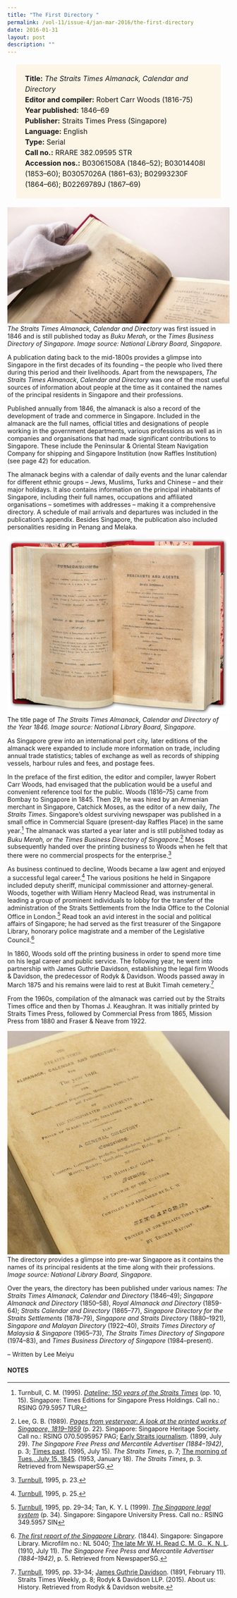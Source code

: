 ```yaml
---
title: "The First Directory "
permalink: /vol-11/issue-4/jan-mar-2016/the-first-directory
date: 2016-01-31
layout: post
description: ""
---
```

<span style="background-colour: #fdf5e6; padding: 20px; margin: 20px; background:#fdf5e6; display:block; font-size:1rem; line-height:1.5rem;"> 
	<b>Title:</b> <i>The Straits Times Almanack, Calendar and Directory </i><br>
	<b>Editor and compiler:</b> Robert Carr Woods (1816-75)<br>
<b>Year published:</b> 1846–69<br>
<b>Publisher:</b> Straits Times Press (Singapore)<br>
<b>Language:</b> English<br>
<b>Type:</b> Serial<br>
<b>Call no.:</b> RRARE 382.09595 STR<br>
<b>Accession nos.:</b> B03061508A (1846–52); B03014408I (1853–60); B03057026A (1861–63); B02993230F (1864–66); B02269789J (1867–69)
</span>

<img src="/images/vol-11-issue-4/the-first-directory/D1.JPG">
<div style="background-color: white;"><i>The Straits Times Almanack, Calendar and	Directory</i> was first issued in 1846 and is still published today as <i>Buku Merah</i>, or the <i>Times Business Directory of Singapore. Image source: 
National Library Board, Singapore.</i></div>

A publication dating back to the mid-1800s provides a glimpse into Singapore in the first decades of its founding – the people 
who lived there during this period and their livelihoods. Apart from the newspapers, *The Straits Times Almanack*, *Calendar 
and Directory* was one of the most useful sources of information about people at the time as it contained the names of the 
principal residents in Singapore and their professions.

Published annually from 1846, the almanack is also a record of the development of trade and commerce in Singapore. Included in the almanack are the full names, official titles and designations of people working in the government departments, various professions as well as in companies and organisations that had made significant contributions to Singapore. These include 
the Peninsular & Oriental Steam Navigation Company for shipping and Singapore Institution (now Raffles Institution) (see page 42) for education.

The almanack begins with a calendar of daily events and the lunar calendar for different ethnic groups – Jews, Muslims, Turks and Chinese – and their major holidays. It also contains information on the principal inhabitants of Singapore, including 
their full names, occupations and affiliated organisations – sometimes with addresses – making it a comprehensive directory. A schedule of mail arrivals and departures was included in the publication’s appendix. Besides Singapore, the publication also 
included personalities residing in Penang and Melaka.

<img src="/images/vol-11-issue-4/the-first-directory/D3.JPG">
<div style="background-color: white;">The title page of <i>The Straits Times Almanack, Calendar and Directory of the Year 1846. Image source: National Library Board, Singapore.</i></div>

As Singapore grew into an international port city, later editions of the almanack were expanded to include more information on trade, including annual trade statistics; tables of exchange as well as records of shipping vessels, harbour rules and fees, and postage fees.

In the preface of the first edition, the editor and compiler, lawyer Robert Carr Woods, had envisaged that the publication would be a useful and convenient reference tool for the public. Woods (1816–75) came from Bombay to Singapore in 1845. Then 29, he was hired by an Armenian merchant in Singapore, Catchick Moses, as the editor of a new daily, *The Straits Times*. Singapore’s oldest surviving newspaper was published in a small office in Commercial Square (present-day Raffles Place) in the same year.[^1] The almanack was started a year later and is still published today as *Buku Merah, or the Times Business Directory of Singapore*.[^2] Moses subsequently handed over the printing business to Woods when he felt that there were no commercial prospects for the enterprise.[^3]

As business continued to decline, Woods became a law agent and enjoyed a successful legal career.[^4] The various positions he held in Singapore included deputy sheriff, municipal commissioner and attorney-general. Woods, together with William Henry Macleod Read, was instrumental in leading a group of prominent individuals to lobby for the transfer of the administration of the Straits Settlements from the India Office to the Colonial Office in London.[^5] Read took an avid interest in the social and political affairs of Singapore; he had served as the first treasurer of the Singapore Library, honorary police magistrate and a member of the Legislative Council.[^6]

In 1860, Woods sold off the printing business in order to spend more time on his legal career and public service. The following year, he went into partnership with James Guthrie Davidson, establishing the legal firm Woods & Davidson, the predecessor of Rodyk & Davidson. Woods passed away in March 1875 and his remains were laid to rest at Bukit Timah cemetery.[^7]

From the 1960s, compilation of the almanack was carried out by the Straits Times office and then by Thomas J. Keaughran. It was initially printed by Straits Times Press, followed by Commercial Press from 1865, Mission Press from 1880 and Fraser & Neave from 1922.

<img src="/images/vol-11-issue-4/the-first-directory/D2.JPG">
<div style="background-color: white;">The directory provides a glimpse into pre-war Singapore as it contains the names of its principal residents at the time along with their professions. <i>Image source: National Library Board, Singapore.</i></div>

Over the years, the directory has been published under various names: *The Straits Times Almanack, Calendar and Directory* (1846–49); *Singapore Almanack and Directory* (1850–58), *Royal Almanack and Directory* (1859-64); *Straits Calendar and Directory* (1865–77), *Singapore Directory for the Straits Settlements* (1878–79), *Singapore and Straits Directory* (1880–1921), *Singapore and Malayan Directory* (1922–40), *Straits Times Directory of Malaysia & Singapore* (1965–73), *The Straits Times Directory of Singapore* (1974–83), and *Times Business Directory of Singapore* (1984–present). 

– Written by Lee Meiyu

#### **NOTES**
[^1]:Turnbull, C. M. (1995). [*Dateline: 150 years of the Straits Times*](https://eservice.nlb.gov.sg/item_holding.aspx?bid=7471414) (pp. 10, 15). Singapore: Times Editions for Singapore Press Holdings.  Call no.: RSING 079.5957 TUR
[^2]:Lee, G. B. (1989). [*Pages from yesteryear: A look at the printed works of Singapore, 1819–1959*](https://eservice.nlb.gov.sg/item_holding.aspx?bid=5360274) (p. 22). Singapore: Singapore Heritage Society. Call no.: RSING 070.5095957 PAG; [Early Straits journalism](http://eresources.nlb.gov.sg/newspapers/Digitised/Article/singfreepressb18990729-1.2.20). (1899, July 29). *The Singapore Free Press and Mercantile Advertiser (1884–1942)*, p. 3; [Times past](http://eresources.nlb.gov.sg/newspapers/Digitised/Article/straitstimes19950715-1.2.223.4.1). (1995, July 15). *The Straits Times*, p. 7; [The morning of Tues., July 15, 1845](http://eresources.nlb.gov.sg/newspapers/Digitised/Article/straitstimes19530118-1.2.169.4). (1953, January 18). *The Straits Times*, p. 3. Retrieved from NewspaperSG.
[^3]:[Turnbull](https://eservice.nlb.gov.sg/item_holding.aspx?bid=7471414), 1995, p. 23.
[^4]:[Turnbull](https://eservice.nlb.gov.sg/item_holding.aspx?bid=7471414), 1995, p. 25.
[^5]:[Turnbull](https://eservice.nlb.gov.sg/item_holding.aspx?bid=7471414), 1995, pp. 29–34; Tan, K. Y. L (1999). [*The Singapore legal system*](https://eservice.nlb.gov.sg/item_holding.aspx?bid=9337910) (p. 34). Singapore: Singapore University Press. Call no.: RSING 349.5957 SIN
[^6]:[*The first report of the Singapore Library*](https://eresources.nlb.gov.sg/printheritage/detail/3c12fae7-bfb5-4524-ab57-892031e43abc.aspx). (1844). Singapore: Singapore Library. Microfilm no.: NL 5040; [The late Mr W. H. Read C. M. G., K. N. L](http://eresources.nlb.gov.sg/newspapers/Digitised/Article/singfreepressb19100711-1.2.32). (1910, July 11). *The Singapore Free Press and Mercantile Advertiser (1884–1942)*, p. 5. Retrieved from NewspaperSG.
[^7]:[Turnbull](https://eservice.nlb.gov.sg/item_holding.aspx?bid=7471414), 1995, pp. 33–34; [James Guthrie Davidson](http://eresources.nlb.gov.sg/newspapers/Digitised/Article/stweekly18910211-1.2.49). (1891, February 11). Straits Times Weekly, p. 8; Rodyk & Davidson LLP. (2015). About us: History. Retrieved from Rodyk & Davidson website.